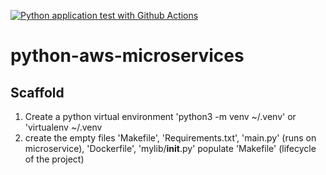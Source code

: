 [![Python application test with Github Actions](https://github.com/vsankumar/python-aws-microservices/actions/workflows/devops.yml/badge.svg)](https://github.com/vsankumar/python-aws-microservices/actions/workflows/devops.yml)

# python-aws-microservices

## Scaffold

1. Create a python virtual environment 'python3 -m venv ~/.venv' or 'virtualenv ~/.venv
2. create  the empty files 'Makefile', 'Requirements.txt', 'main.py' (runs on microservice), 'Dockerfile', 'mylib/__init__.py'
populate 'Makefile' (lifecycle of the project)
